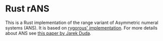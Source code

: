 # Rust rANS

This is a Rust implementation of the range variant of Asymmetric numeral systems
(ANS). It is based on [rygorous'
implementation](https://github.com/rygorous/ryg_rans). For more details about
ANS see [this paper by Jarek Duda](http://arxiv.org/abs/1311.2540).
